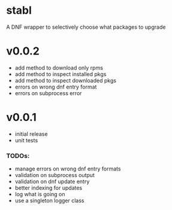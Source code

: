 # stabl
A DNF wrapper to selectively choose what packages to upgrade

# v0.0.2
- add method to download only rpms
- add method to inspect installed pkgs
- add method to inspect downloaded pkgs
- errors on wrong dnf entry format
- errors on subprocess error

# v0.0.1
- initial release
- unit tests

### TODOs:

- manage errors on wrong dnf entry formats
- validation on subprocess output
- validation on dnf update entry
- better indexing for updates
- log what is going on
- use a singleton logger class